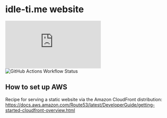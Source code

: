 # idle-ti.me website

![GitHub last commit (by committer)](https://img.shields.io/github/last-commit/be-next/idle-ti.me?logo=github)
![GitHub Actions Workflow Status](https://img.shields.io/github/actions/workflow/status/be-next/idle-ti.me/publish.yml?label=build%20%26%20publish)


## How to set up AWS
Recipe for serving a static website via the Amazon CloudFront distribution: https://docs.aws.amazon.com/Route53/latest/DeveloperGuide/getting-started-cloudfront-overview.html

